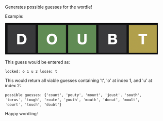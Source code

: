 Generates possible guesses for the wordle!

Example:

![alt text](example_guess.png?raw=true)

This guess would be entered as:

	locked: o 1 u 2 loose: t

This would return all viable guesses containing 't', 'o' at index 1, and 'u' at index 2:

	possible guesses: {'count', 'pouty', 'mount', 'joust', 'south', 'torus', 'tough', 'route', 'youth', 'mouth', 'donut', 'moult', 'court', 'touch', 'doubt'}

Happy wordling!
